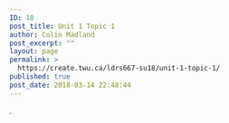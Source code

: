 ```yaml
---
ID: 18
post_title: Unit 1 Topic 1
author: Colin Madland
post_excerpt: ""
layout: page
permalink: >
  https://create.twu.ca/ldrs667-su18/unit-1-topic-1/
published: true
post_date: 2018-03-14 22:48:44
---
```

.